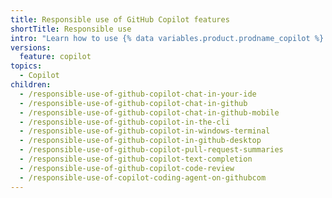 ```yaml
---
title: Responsible use of GitHub Copilot features
shortTitle: Responsible use
intro: "Learn how to use {% data variables.product.prodname_copilot %} features responsibly by understanding their purposes, capabilities, and limitations."
versions:
  feature: copilot
topics:
  - Copilot
children:
  - /responsible-use-of-github-copilot-chat-in-your-ide
  - /responsible-use-of-github-copilot-chat-in-github
  - /responsible-use-of-github-copilot-chat-in-github-mobile
  - /responsible-use-of-github-copilot-in-the-cli
  - /responsible-use-of-github-copilot-in-windows-terminal
  - /responsible-use-of-github-copilot-in-github-desktop
  - /responsible-use-of-github-copilot-pull-request-summaries
  - /responsible-use-of-github-copilot-text-completion
  - /responsible-use-of-github-copilot-code-review
  - /responsible-use-of-copilot-coding-agent-on-githubcom
---
```

